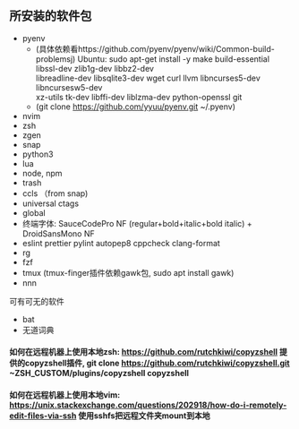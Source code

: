 ## 所安装的软件包
- pyenv
    - (具体依赖看https://github.com/pyenv/pyenv/wiki/Common-build-problemsj)      Ubuntu:  sudo apt-get install -y make build-essential libssl-dev zlib1g-dev libbz2-dev \
libreadline-dev libsqlite3-dev wget curl llvm libncurses5-dev libncursesw5-dev \
xz-utils tk-dev libffi-dev liblzma-dev python-openssl git
    - (git clone https://github.com/yyuu/pyenv.git ~/.pyenv)
- nvim
- zsh
- zgen
- snap
- python3
- lua
- node, npm
- trash
- ccls （from snap)
- universal ctags
- global
- 终端字体: SauceCodePro NF (regular+bold+italic+bold italic) + DroidSansMono NF
- eslint prettier pylint autopep8 cppcheck clang-format
- rg
- fzf
- tmux (tmux-finger插件依赖gawk包, sudo apt install gawk)
- nnn

可有可无的软件
- bat
- 无道词典


#### 如何在远程机器上使用本地zsh: https://github.com/rutchkiwi/copyzshell 提供的copyzshell插件,     git clone https://github.com/rutchkiwi/copyzshell.git ~ZSH_CUSTOM/plugins/copyzshell  copyzshell <remote machine>
#### 如何在远程机器上使用本地vim: https://unix.stackexchange.com/questions/202918/how-do-i-remotely-edit-files-via-ssh  使用sshfs把远程文件夹mount到本地
